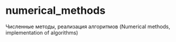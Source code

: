 # numerical_methods
Численные методы, реализация алгоритмов (Numerical methods, implementation of algorithms)
